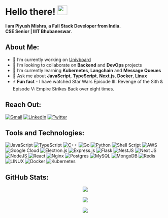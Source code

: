 # Hello there! <img src="https://raw.githubusercontent.com/MartinHeinz/MartinHeinz/master/wave.gif" width="30px">

**I am Piyush Mishra, a Full Stack Developer from India.** <br/> 
**CSE Senior | IIIT Bhubaneswar**.

## About Me:
- 🔭 I’m currently working on [Univboard](https://github.com/DarthSalad/univboard/tree/overhaul-v2)<br>
- 👯 I’m looking to collaborate on **Backend** and **DevOps** projects<br>
- 🌱 I’m currently learning **Kubernetes**, **Langchain** and **Message Queues**<br>
- 💬 Ask me about **JavaScript**, **TypeScript**, **Next.js**, **Docker**, **Linux**<br>
- ⚡ **Fun fact** - I have watched Star Wars Episode III: Revenge of the Sith & Episode V: Empire Strikes Back over eight times.<br>


## Reach Out:
[![Gmail](https://img.shields.io/badge/Gmail-D14836?style=for-the-badge&logo=gmail&logoColor=white)](mailto:piyushmishra965@gmail.com)
[![LinkedIn](https://img.shields.io/badge/LinkedIn-%230077B5.svg?style=for-the-badge&logo=linkedin&logoColor=white)](https://linkedin.com/in/piyushmishra965) 
[![Twitter](https://img.shields.io/badge/Twitter-%231DA1F2.svg?style=for-the-badge&logo=Twitter&logoColor=white)](https://twitter.com/_darthsalad_) 

## Tools and Technologies:
![JavaScript](https://img.shields.io/badge/javascript-%23323330.svg?style=for-the-badge&logo=javascript&logoColor=%23F7DF1E) 
![TypeScript](https://img.shields.io/badge/typescript-%23007ACC.svg?style=for-the-badge&logo=typescript&logoColor=white) 
![C++](https://img.shields.io/badge/c++-%2300599C.svg?style=for-the-badge&logo=c%2B%2B&logoColor=white) 
![Go](https://img.shields.io/badge/go-%2300ADD8.svg?style=for-the-badge&logo=go&logoColor=white) 
![Python](https://img.shields.io/badge/python-3670A0?style=for-the-badge&logo=python&logoColor=ffdd54) 
![Shell Script](https://img.shields.io/badge/shell_script-%23121011.svg?style=for-the-badge&logo=gnu-bash&logoColor=white) 
![AWS](https://img.shields.io/badge/AWS-%23FF9900.svg?style=for-the-badge&logo=amazon-aws&logoColor=white) 
![Google Cloud](https://img.shields.io/badge/Google%20Cloud-%234285F4.svg?style=for-the-badge&logo=google-cloud&logoColor=white) 
![Electron.js](https://img.shields.io/badge/Electron-191970?style=for-the-badge&logo=Electron&logoColor=white) 
![Express.js](https://img.shields.io/badge/express.js-%23404d59.svg?style=for-the-badge&logo=express&logoColor=%2361DAFB) 
![Flask](https://img.shields.io/badge/flask-%23000.svg?style=for-the-badge&logo=flask&logoColor=white) 
![NestJS](https://img.shields.io/badge/nestjs-%23E0234E.svg?style=for-the-badge&logo=nestjs&logoColor=white) 
![Next JS](https://img.shields.io/badge/Next-black?style=for-the-badge&logo=next.js&logoColor=white) 
![NodeJS](https://img.shields.io/badge/node.js-6DA55F?style=for-the-badge&logo=node.js&logoColor=white) 
![React](https://img.shields.io/badge/react-%2320232a.svg?style=for-the-badge&logo=react&logoColor=%2361DAFB) 
![Nginx](https://img.shields.io/badge/nginx-%23009639.svg?style=for-the-badge&logo=nginx&logoColor=white) 
![Postgres](https://img.shields.io/badge/postgres-%23316192.svg?style=for-the-badge&logo=postgresql&logoColor=white) 
![MySQL](https://img.shields.io/badge/mysql-%2300f.svg?style=for-the-badge&logo=mysql&logoColor=white) 
![MongoDB](https://img.shields.io/badge/MongoDB-%234ea94b.svg?style=for-the-badge&logo=mongodb&logoColor=white) 
![Redis](https://img.shields.io/badge/redis-%23DD0031.svg?style=for-the-badge&logo=redis&logoColor=white) 
![LINUX](https://img.shields.io/badge/Linux-FCC624?style=for-the-badge&logo=linux&logoColor=black) 
![Docker](https://img.shields.io/badge/docker-%230db7ed.svg?style=for-the-badge&logo=docker&logoColor=white) 
![Kubernetes](https://img.shields.io/badge/kubernetes-%23326ce5.svg?style=for-the-badge&logo=kubernetes&logoColor=white)
## GitHub Stats:
<div align="center">

![](https://github-readme-stats.vercel.app/api?username=DarthSalad&theme=onedark&hide_border=false&include_all_commits=true&count_private=true)<br/><br />
![](https://github-readme-streak-stats.herokuapp.com/?user=DarthSalad&theme=onedark&hide_border=false)<br/><br />
![](https://github-readme-stats.vercel.app/api/top-langs/?username=DarthSalad&theme=onedark&hide_border=false&include_all_commits=true&count_private=true&layout=compact)

</div>


